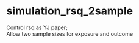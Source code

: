 # simulation_rsq_2sample
Control rsq as YJ paper;  
Allow two sample sizes for exposure and outcome
